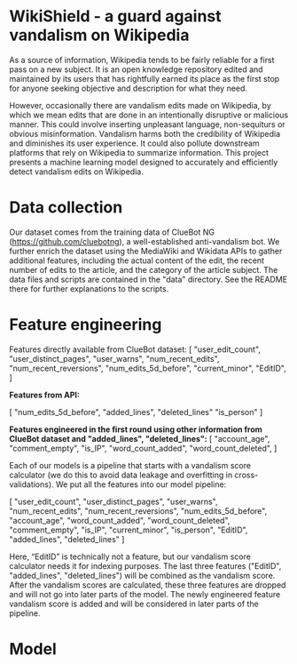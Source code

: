 # WikiShield - a guard against vandalism on Wikipedia

As a source of information, Wikipedia tends to be fairly reliable for a first pass on a new subject. It is an open knowledge repository edited and maintained by its users that has rightfully earned its place as the first stop for anyone seeking objective and description for what they need.  

However, occasionally there are vandalism edits made on Wikipedia, by which we mean edits that are done in an intentionally disruptive or malicious manner. This could involve inserting unpleasant language, non-sequiturs or obvious misinformation. Vandalism harms both the credibility of Wikipedia and diminishes its user experience. It could also pollute downstream platforms that rely on Wikipedia to summarize information. This project presents a machine learning model designed to accurately and efficiently detect vandalism edits on Wikipedia.

# Data collection

Our dataset comes from the training data of ClueBot NG (https://github.com/cluebotng), a well-established anti-vandalism bot. We further enrich the dataset using the MediaWiki and Wikidata APIs to gather additional features, including the actual content of the edit, the recent number of edits to the article, and the category of the article subject. The data files and scripts are contained in the "data" directory. See the README there for further explanations to the scripts.

# Feature engineering

Features directly available from ClueBot dataset: 
[
    "user_edit_count",
    "user_distinct_pages",
    "user_warns",
    "num_recent_edits",
    "num_recent_reversions",
    "num_edits_5d_before",
    "current_minor",
    "EditID",
]

**Features from API:**

[
    "num_edits_5d_before",
    "added_lines",
    "deleted_lines"
    "is_person"
]

**Features engineered in the first round using other information from ClueBot dataset and "added_lines", "deleted_lines":**
[
    "account_age",
    "comment_empty",
    "is_IP",
    "word_count_added",
    "word_count_deleted",
]

Each of our models is a pipeline that starts with a vandalism score calculator (we do this to avoid data leakage and overfitting in cross-validations). We put all the features into our model pipeline: 

[
    "user_edit_count",
    "user_distinct_pages",
    "user_warns",
    "num_recent_edits",
    "num_recent_reversions",
    "num_edits_5d_before",
    "account_age",
    "word_count_added",
    "word_count_deleted",
    "comment_empty",
    "is_IP",
    "current_minor",
    "is_person",
    "EditID",
    "added_lines",
    "deleted_lines"
]

Here, “EditID” is technically not a feature, but our vandalism score calculator needs it for indexing purposes. The last three features ("EditID", "added_lines", "deleted_lines") will be combined as the vandalism score. After the vandalism scores are calculated, these three features are dropped and will not go into later parts of the model. The newly engineered feature vandalism score is added and will be considered in later parts of the pipeline.

# Model
